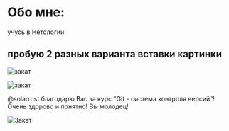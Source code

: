 # Oбо мне: 

учусь в Нетологии

## пробую 2 разных варианта вставки картинки

 ![закат](file:///Users/viktoriadolinskaya/Desktop/RESUME/закат.jpg)



![закат](/Users/viktoriadolinskaya/Desktop/RESUME/закат.jpg)


@solarrust благодарю Вас за курс "Git - cистема контроля версий"! Очень здорово и понятно! Вы молодец!

![Закат](https://dzen.ru/media/anavrintrip/o-chem-govorit-cvet-zakata-solnca-opredeliaem-pogodu-na-zavtra-5f26e46451508b224e552a74?utm_referer=www.google.com)
